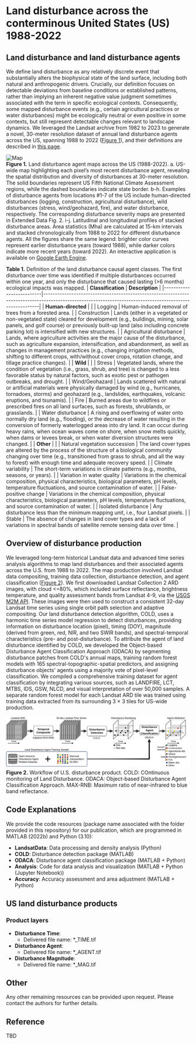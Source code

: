 # Land disturbance across the conterminous United States (US) 1988-2022

## Land disturbance and land disturbance agents
We define land disturbance as any relatively discrete event that substantially alters the biophysical state of the land surface, including both natural and anthropogenic drivers. Crucially, our definition focuses on detectable deviations from baseline conditions or established patterns, rather than implying an inherent negative value judgment sometimes associated with the term in specific ecological contexts. Consequently, some mapped disturbance events (e.g., certain agricultural practices or water disturbances) might be ecologically neutral or even positive in some contexts, but still represent detectable changes relevant to landscape dynamics. We leveraged the Landsat archive from 1982 to 2023 to generate a novel, 30-meter resolution dataset of annual land disturbance agents across the US, spanning 1988 to 2022 ([Figure 1](#figure1)), and their definitions are described in [this page](https://github.com/GERSL/usdist/wiki/Land-Disturbance-Agent).

<a name="figure1"></a>
![Map](https://github.com/GERSL/usdist/raw/main/figures/fig_agent_map.svg)  
**Figure 1.** Land disturbance agent maps across the US (1988-2022). a. US-wide map highlighting each pixel’s most recent disturbance agent, revealing the spatial distribution and diversity of disturbances at 30-meter resolution. The solid boundaries represent US Fifth National Climate Assessment regions, while the dashed boundaries indicate state border. b-h. Examples of disturbance agents from locations #1-7 of the US include human-directed disturbances (logging, construction, agricultural disturbance), wild disturbances (stress, wind/geohazard, fire), and water disturbance, respectively. The corresponding disturbance severity maps are presented in Extended Data Fig. 2. i-j. Latitudinal and longitudinal profiles of stacked disturbance areas. Area statistics (Mha) are calculated at 15-km intervals and stacked chronologically from 1988 to 2022 for different disturbance agents. All the figures share the same legend: brighter color curves represent earlier disturbance years (toward 1988), while darker colors indicate more recent years (toward 2022). An interactive application is available on [Google Earth Engine](https://ee-gers.projects.earthengine.app/view/us-disturbance).

<a name="table1"></a>
**Table 1.** Definition of the land disturbance causal agent classes. The first disturbance over time was identified if multiple disturbances occurred within one year, and only the disturbance that caused lasting (>6 months) ecological impacts was mapped.
| **Classification**       | **Description**                                                                                                                                          |
|--------------------------|----------------------------------------------------------------------------------------------------------------------------------------------------------|
| **Human-directed**        |                                                                                                                                                          |
| Logging                  | Human-induced removal of trees from a forested area.                                                                                                     |
| Construction             | Lands (either in a vegetated or non-vegetated state) cleared for development (e.g., buildings, mining, solar panels, and golf course) or previously built-up land (also including concrete parking lot) is intensified with new structures. |
| Agricultural disturbance | Lands, where agriculture activities are the major cause of the disturbance, such as agriculture expansion, intensification, and abandonment, as well as changes in management practices (e.g., changing irrigation methods, shifting to different crops, with/without cover crops, rotation change, and tillage practice changes). |
| **Wild**                 |                                                                                                                                                          |
| Stress                   | Vegetated lands, where the condition of vegetation (i.e., grass, shrub, and tree) is changed to a less favorable status by natural factors, such as exotic pest or pathogen outbreaks, and drought. |
| Wind/Geohazard           | Lands scattered with natural or artificial materials were physically damaged by wind (e.g., hurricanes, tornadoes, storms) and geohazard (e.g., landslides, earthquakes, volcanic eruptions, and tsunamis). |
| Fire                     | Burned areas due to wildfires or prescribed fires on all land surfaces, such as forests, shrublands, or grasslands.                                         |
| Water disturbance        | A rising and overflowing of water onto normally dry land (e.g., flooding), or the decrease of water resulting in the conversion of formerly waterlogged areas into dry land. It can occur during heavy rains, when ocean waves come on shore, when snow melts quickly, when dams or levees break, or when water diversion structures were changed. |
| **Other**                |                                                                                                                                                          |
| Natural vegetation succession | The land cover types are altered by the process of the structure of a biological community changing over time (e.g., transitioned from grass to shrub, and all the way to forest) with enough time and adequate recovery speed. |
| Climate variability      | The short-term variations in climate patterns (e.g., months, seasons, or years).                                                                          |
| Variation in water quality | Variations in the chemical composition, physical characteristics, biological parameters, pH levels, temperature fluctuations, and source contamination of water. |
| False-positive change    | Variations in the chemical composition, physical characteristics, biological parameters, pH levels, temperature fluctuations, and source contamination of water. |
| Isolated disturbance     | Any disturbance less than the minimum mapping unit, i.e., four Landsat pixels.                                                                            |
| Stable                   | The absence of changes in land cover types and a lack of variations in spectral bands of satellite remote sensing data over time.                          |


## Overview of disturbance production
We leveraged long-term historical Landsat data and advanced time series analysis algorithms to map land disturbances and their associated agents across the U.S. from 1988 to 2022. The map production involved Landsat data compositing, training data collection, disturbance detection, and agent classification ([Figure 2](#figure2)). We first downloaded Landsat Collection 2 ARD images, with cloud <=80%, which included surface reflectance, brightness temperature, and quality assessment bands from Landsat 4-9, via the [USGS M2M API](https://m2m.cr.usgs.gov/). These images were then used to construct a consistent 32-day Landsat time series using single orbit path selection and adaptive compositing. Our land disturbance detection algorithm, COLD, uses a harmonic time series model regression to detect disturbances, providing information on disturbance location (pixel), timing (DOY), magnitude (derived from green, red, NIR, and two SWIR bands), and spectral-temporal characteristics (pre- and post-disturbance). To attribute the agent of land disturbance identified by COLD, we developed the Object-based Disturbance Agent Classification Approach (ODACA) by segmenting disturbance patches from COLD's annual maps, training random forest models with 165 spectral-topographic-spatial predictors, and assigning disturbance objects' agents using a majority vote of pixel-level classification. We compiled a comprehensive training dataset for agent classification by integrating various sources, such as LANDFIRE, LCT, MTBS, IDS, GSW, NLCD, and visual interpretation of over 50,000 samples. A separate random forest model for each Landsat ARD tile was trained using training data extracted from its surrounding 3 × 3 tiles for US-wide production.

<a name="figure2"></a>
![Workflow](https://github.com/GERSL/usdist/raw/main/figures/fig_flowchart_us_disturbance_product.svg)  
**Figure 2.** Workflow of U.S. disturbance product. COLD: COntinuous monitoring of Land Disturbance. ODACA: Object-based Disturbance Agent Classification Approach. MAX-RNB: Maximum ratio of near-infrared to blue band reflectance.

## Code Explanations
We provide the code resources (package name associated with the folder provided in this repository) for our publication, which are programmed in MATLAB (2022b) and Python (3.10):
- **LandsatData**: Data processing and density analysis (Python)
- **COLD**: Disturbance detection package (MATLAB)
- **ODACA**: Disturbance agent classification package (MATLAB + Python)
- **Analysis**: Code for data analysis and visualization (MATLAB + Python (Jupyter Notebook))
- **Accuracy**: Accuracy assessment and area adjustment (MATLAB + Python)

## US land disturbance products

### Product layers
- **Disturbance Time**:
  - Delivered file name: *_TIME.tif
- **Disturbance Agent**:
  - Delivered file name: *_AGENT.tif
- **Disturbance Magnitude**:
  - Delivered file name: *_MAG.tif
  
## Other
Any other remaining resources can be provided upon request. Please contact the authors for further details.

## Reference
TBD
